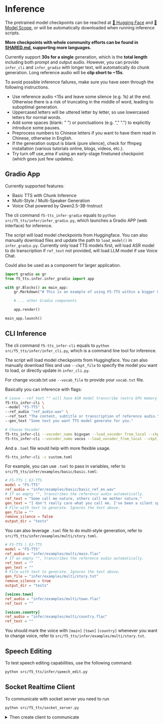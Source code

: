 # Inference

The pretrained model checkpoints can be reached at [🤗 Hugging Face](https://huggingface.co/SWivid/F5-TTS) and [🤖 Model Scope](https://www.modelscope.cn/models/SWivid/F5-TTS_Emilia-ZH-EN), or will be automatically downloaded when running inference scripts.

**More checkpoints with whole community efforts can be found in [SHARED.md](SHARED.md), supporting more languages.**

Currently support **30s for a single** generation, which is the **total length** including both prompt and output audio. However, you can provide `infer_cli` and `infer_gradio` with longer text, will automatically do chunk generation. Long reference audio will be **clip short to ~15s**.

To avoid possible inference failures, make sure you have seen through the following instructions.

- Use reference audio <15s and leave some silence (e.g. 1s) at the end. Otherwise there is a risk of truncating in the middle of word, leading to suboptimal generation.
- Uppercased letters will be uttered letter by letter, so use lowercased letters for normal words. 
- Add some spaces (blank: " ") or punctuations (e.g. "," ".") to explicitly introduce some pauses.
- Preprocess numbers to Chinese letters if you want to have them read in Chinese, otherwise in English.
- If the generation output is blank (pure silence), check for ffmpeg installation (various tutorials online, blogs, videos, etc.).
- Try turn off use_ema if using an early-stage finetuned checkpoint (which goes just few updates).


## Gradio App

Currently supported features:

- Basic TTS with Chunk Inference
- Multi-Style / Multi-Speaker Generation
- Voice Chat powered by Qwen2.5-3B-Instruct

The cli command `f5-tts_infer-gradio` equals to `python src/f5_tts/infer/infer_gradio.py`, which launches a Gradio APP (web interface) for inference.

The script will load model checkpoints from Huggingface. You can also manually download files and update the path to `load_model()` in `infer_gradio.py`. Currently only load TTS models first, will load ASR model to do transcription if `ref_text` not provided, will load LLM model if use Voice Chat.

Could also be used as a component for larger application.
```python
import gradio as gr
from f5_tts.infer.infer_gradio import app

with gr.Blocks() as main_app:
    gr.Markdown("# This is an example of using F5-TTS within a bigger Gradio app")

    # ... other Gradio components

    app.render()

main_app.launch()
```


## CLI Inference

The cli command `f5-tts_infer-cli` equals to `python src/f5_tts/infer/infer_cli.py`, which is a command line tool for inference.

The script will load model checkpoints from Huggingface. You can also manually download files and use `--ckpt_file` to specify the model you want to load, or directly update in `infer_cli.py`.

For change vocab.txt use `--vocab_file` to provide your `vocab.txt` file.

Basically you can inference with flags:
```bash
# Leave --ref_text "" will have ASR model transcribe (extra GPU memory usage)
f5-tts_infer-cli \
--model "F5-TTS" \
--ref_audio "ref_audio.wav" \
--ref_text "The content, subtitle or transcription of reference audio." \
--gen_text "Some text you want TTS model generate for you."

# Choose Vocoder
f5-tts_infer-cli --vocoder_name bigvgan --load_vocoder_from_local --ckpt_file <YOUR_CKPT_PATH, eg:ckpts/F5TTS_Base_bigvgan/model_1250000.pt>
f5-tts_infer-cli --vocoder_name vocos --load_vocoder_from_local --ckpt_file <YOUR_CKPT_PATH, eg:ckpts/F5TTS_Base/model_1200000.safetensors>
```

And a `.toml` file would help with more flexible usage.

```bash
f5-tts_infer-cli -c custom.toml
```

For example, you can use `.toml` to pass in variables, refer to `src/f5_tts/infer/examples/basic/basic.toml`:

```toml
# F5-TTS | E2-TTS
model = "F5-TTS"
ref_audio = "infer/examples/basic/basic_ref_en.wav"
# If an empty "", transcribes the reference audio automatically.
ref_text = "Some call me nature, others call me mother nature."
gen_text = "I don't really care what you call me. I've been a silent spectator, watching species evolve, empires rise and fall. But always remember, I am mighty and enduring."
# File with text to generate. Ignores the text above.
gen_file = ""
remove_silence = false
output_dir = "tests"
```

You can also leverage `.toml` file to do multi-style generation, refer to `src/f5_tts/infer/examples/multi/story.toml`.

```toml
# F5-TTS | E2-TTS
model = "F5-TTS"
ref_audio = "infer/examples/multi/main.flac"
# If an empty "", transcribes the reference audio automatically.
ref_text = ""
gen_text = ""
# File with text to generate. Ignores the text above.
gen_file = "infer/examples/multi/story.txt"
remove_silence = true
output_dir = "tests"

[voices.town]
ref_audio = "infer/examples/multi/town.flac"
ref_text = ""

[voices.country]
ref_audio = "infer/examples/multi/country.flac"
ref_text = ""
```
You should mark the voice with `[main]` `[town]` `[country]` whenever you want to change voice, refer to `src/f5_tts/infer/examples/multi/story.txt`.

## Speech Editing

To test speech editing capabilities, use the following command:

```bash
python src/f5_tts/infer/speech_edit.py
```

## Socket Realtime Client

To communicate with socket server you need to run 
```bash
python src/f5_tts/socket_server.py
```

<details>
<summary>Then create client to communicate</summary>

``` python
import socket
import numpy as np
import asyncio
import pyaudio

async def listen_to_voice(text, server_ip='localhost', server_port=9999):
    client_socket = socket.socket(socket.AF_INET, socket.SOCK_STREAM)
    client_socket.connect((server_ip, server_port))

    async def play_audio_stream():
        buffer = b''
        p = pyaudio.PyAudio()
        stream = p.open(format=pyaudio.paFloat32,
                        channels=1,
                        rate=24000,  # Ensure this matches the server's sampling rate
                        output=True,
                        frames_per_buffer=2048)

        try:
            while True:
                chunk = await asyncio.get_event_loop().run_in_executor(None, client_socket.recv, 1024)
                if not chunk:  # End of stream
                    break
                if b"END_OF_AUDIO" in chunk:
                    buffer += chunk.replace(b"END_OF_AUDIO", b"")
                    if buffer:
                        audio_array = np.frombuffer(buffer, dtype=np.float32).copy()  # Make a writable copy
                        stream.write(audio_array.tobytes())
                    break
                buffer += chunk
                if len(buffer) >= 4096:
                    audio_array = np.frombuffer(buffer[:4096], dtype=np.float32).copy()  # Make a writable copy
                    stream.write(audio_array.tobytes())
                    buffer = buffer[4096:]
        finally:
            stream.stop_stream()
            stream.close()
            p.terminate()

    try:
        # Send only the text to the server
        await asyncio.get_event_loop().run_in_executor(None, client_socket.sendall, text.encode('utf-8'))
        await play_audio_stream()
        # print("Audio playback finished.")

    except Exception as e:
        # print(f"Error in listen_to_voice: {e}")

    finally:
        client_socket.close()

# Example usage: Replace this with your actual server IP and port
async def main():
    await listen_to_voice("my name is jenny..", server_ip='localhost', server_port=9998)

# Run the main async function
asyncio.run(main())
```

</details>

